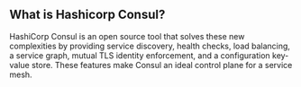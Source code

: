 ## What is Hashicorp Consul?
HashiCorp Consul is an open source tool that solves these new complexities by providing service discovery, health checks, load balancing, a service graph, mutual TLS identity enforcement, and a configuration key-value store. These features make Consul an ideal control plane for a service mesh.